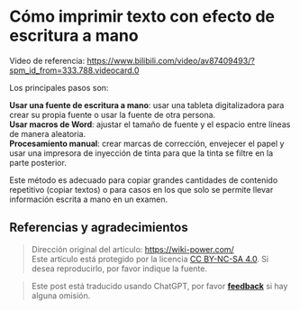 # Cómo imprimir texto con efecto de escritura a mano

Video de referencia: <https://www.bilibili.com/video/av87409493/?spm_id_from=333.788.videocard.0>

Los principales pasos son:

**Usar una fuente de escritura a mano**: usar una tableta digitalizadora para crear su propia fuente o usar la fuente de otra persona.  
**Usar macros de Word**: ajustar el tamaño de fuente y el espacio entre líneas de manera aleatoria.  
**Procesamiento manual**: crear marcas de corrección, envejecer el papel y usar una impresora de inyección de tinta para que la tinta se filtre en la parte posterior.

Este método es adecuado para copiar grandes cantidades de contenido repetitivo (copiar textos) o para casos en los que solo se permite llevar información escrita a mano en un examen.

## Referencias y agradecimientos

> Dirección original del artículo: <https://wiki-power.com/>  
> Este artículo está protegido por la licencia [CC BY-NC-SA 4.0](https://creativecommons.org/licenses/by/4.0/deed.zh). Si desea reproducirlo, por favor indique la fuente.

> Este post está traducido usando ChatGPT, por favor [**feedback**](https://github.com/linyuxuanlin/Wiki_MkDocs/issues/new) si hay alguna omisión.